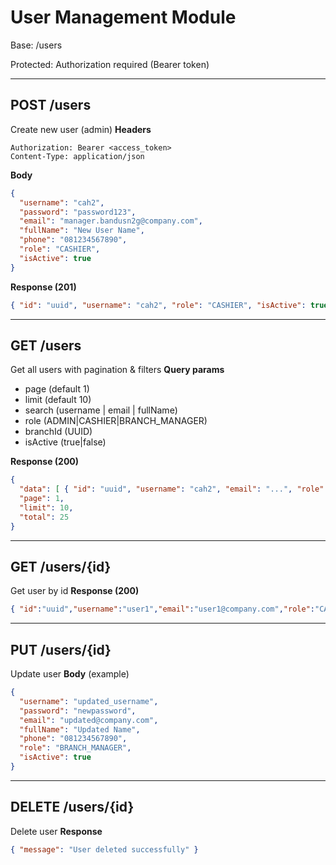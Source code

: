 # User Management Module

Base: /users

Protected: Authorization required (Bearer token)

---

## POST /users
Create new user (admin)
**Headers**
```
Authorization: Bearer <access_token>
Content-Type: application/json
```
**Body**
```json
{
  "username": "cah2",
  "password": "password123",
  "email": "manager.bandusn2g@company.com",
  "fullName": "New User Name",
  "phone": "081234567890",
  "role": "CASHIER",
  "isActive": true
}
```
**Response (201)**
```json
{ "id": "uuid", "username": "cah2", "role": "CASHIER", "isActive": true }
```

---

## GET /users
Get all users with pagination & filters
**Query params**
- page (default 1)
- limit (default 10)
- search (username | email | fullName)
- role (ADMIN|CASHIER|BRANCH_MANAGER)
- branchId (UUID)
- isActive (true|false)

**Response (200)**
```json
{
  "data": [ { "id": "uuid", "username": "cah2", "email": "...", "role": "CASHIER" } ],
  "page": 1,
  "limit": 10,
  "total": 25
}
```

---

## GET /users/{id}
Get user by id
**Response (200)**
```json
{ "id":"uuid","username":"user1","email":"user1@company.com","role":"CASHIER","isActive":true }
```

---

## PUT /users/{id}
Update user
**Body** (example)
```json
{
  "username": "updated_username",
  "password": "newpassword",
  "email": "updated@company.com",
  "fullName": "Updated Name",
  "phone": "081234567890",
  "role": "BRANCH_MANAGER",
  "isActive": true
}
```

---

## DELETE /users/{id}
Delete user
**Response**
```json
{ "message": "User deleted successfully" }
```